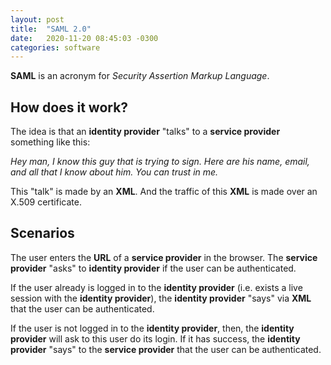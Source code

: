 ```yaml
---
layout: post
title:  "SAML 2.0"
date:   2020-11-20 08:45:03 -0300
categories: software
---
```


**SAML** is an acronym for _Security Assertion Markup Language_.

## How does it work?

The idea is that an **identity provider** "talks" to a **service provider** something like this:

_Hey man, I know this guy that is trying to sign. Here are his name, email, and all that I know about him. You can trust in me._

This "talk" is made by an **XML**. And the traffic of this **XML** is made over an X.509 certificate.

## Scenarios

The user enters the **URL** of a **service provider** in the browser. The **service provider** "asks" to **identity provider** if the user can be authenticated.

If the user already is logged in to the **identity provider** (i.e. exists a live session with the **identity provider**), the **identity provider** "says" via **XML** that the user can be authenticated.

If the user is not logged in to the **identity provider**, then, the **identity provider** will ask to this user do its login. If it has success, the **identity provider** "says" to the **service provider** that the user can be authenticated.

